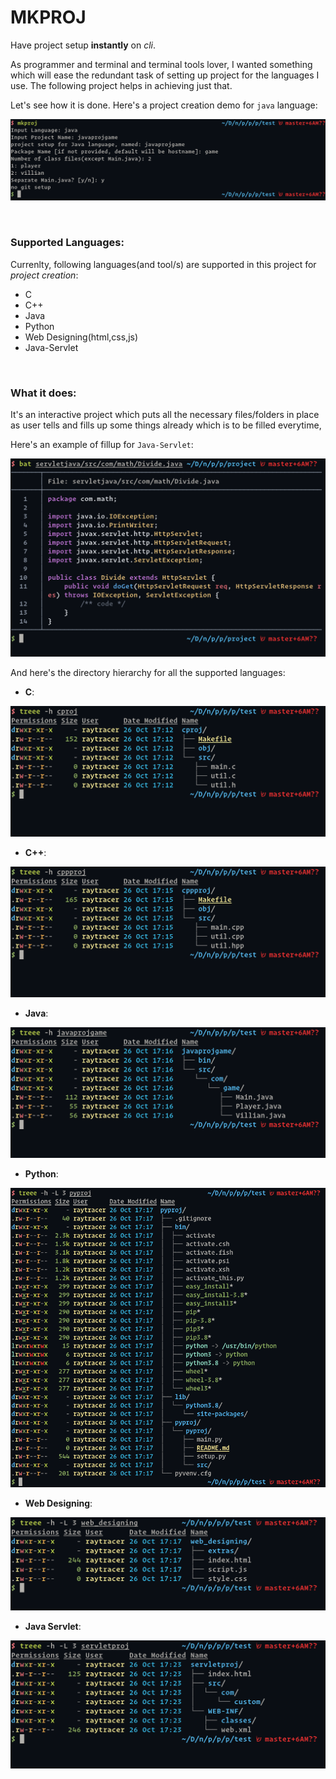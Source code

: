# MKPROJ

Have project setup **instantly** on _cli_.

As programmer and terminal and terminal tools lover, I wanted something which will ease the redundant task of setting up project for the languages I use. The following project helps in achieving just that.

Let's see how it is done. Here's a project creation demo for `java` language:

![proj-creation-java](sshots/java-mkproj.png)

<br>

### Supported Languages:

Currenlty, following languages(and tool/s) are supported in this project for _project creation_:

* C
* C++
* Java
* Python
* Web Designing(html,css,js)
* Java-Servlet

<br>


### What it does:

It's an interactive project which puts all the necessary files/folders in place as user tells and fills up some things already which is to be filled everytime,

Here's an example of fillup for `Java-Servlet`:

![java-servlet-fillup](sshots/servlet-fillup.png)


And here's the directory hierarchy for all the supported languages:

* **C**:

![C-dir-struct](sshots/structure-cproj.png)


* **C++**:

![c++-dir-struct](sshots/structure-cppproj.png)


* **Java**:

![java-dir-struct](sshots/structure-javaproj.png)

* **Python**:

![python-dir-struct](sshots/structure-pyproj.png)

* **Web Designing**:

![webd-dir-struct](sshots/structure-webd.png)

* **Java Servlet**:

![servlet-dir-struct](sshots/structure-servlet.png)
